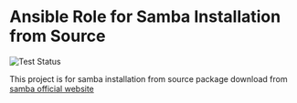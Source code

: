 # Ansible Role for Samba Installation from Source

![Test Status](https://github.com/nbjwl/ansible-role-samba/workflows/Test/badge.svg?event=pull_request)

This project is for samba installation from source package download from [samba official website](https://www.samba.org/)

